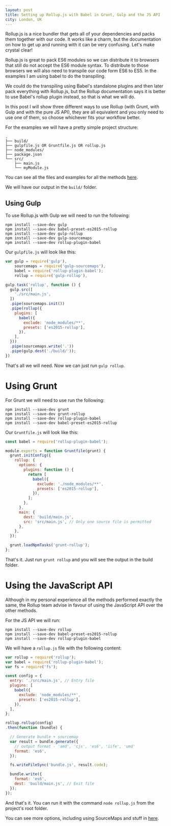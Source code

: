 ```yaml
---
layout: post
title: Setting up Rollup.js with Babel in Grunt, Gulp and the JS API
city: London, UK
---
```


Rollup.js is a nice bundler that gets all of your dependencies and packs them
together with our code. It works like a charm, but the documentation on how to
get up and running with it can be very confusing. Let's make crystal clear!


Rollup.js is great to pack ES6 modules so we can distribute it to browsers that
still do not accept the ES6 module syntax. To distribute to those browsers we
will also need to transpile our code form ES6 to ES5. In the examples I am
using babel to do the transpiling.

We could do the transpiling using Babel's standalone plugins and then later pack
everything with Rollup.js, but the Rollup documentation says it is better to use Babel's
rollup plugin instead, so that is what we will do.

In this post I will show three different ways to use Rollup (with Grunt, with
Gulp and with the pure JS API), they are all equivalent and you only need to
use one of them, so choose whichever fits your workflow better.

For the examples we will have a pretty simple project structure:

```
.
├── build/
├── gulpfile.js OR Gruntfile.js OR rollup.js
├── node_modules/
├── package.json
└── src/
    ├── main.js
    └── myModule.js

```

You can see all the files and examples for all the methods [here](https://github.com/lazamar/Rollup.js-Quick-Start-Kit).

We will have our output in the `build/` folder.

## Using Gulp

To use Rollup.js with Gulp we will need to run the following:

```
npm install --save-dev gulp
npm install --save-dev babel-preset-es2015-rollup
npm install --save-dev gulp-rollup
npm install --save-dev gulp-sourcemaps
npm install --save-dev rollup-plugin-babel

```

Our `gulpfile.js` will look like this:

``` javascript
var gulp = require('gulp'),
    sourcemaps = require('gulp-sourcemaps'),
    babel = require('rollup-plugin-babel');
    rollup = require('gulp-rollup'),

gulp.task('rollup', function () {
  gulp.src([
    './src/main.js',
  ])
  .pipe(sourcemaps.init())
  .pipe(rollup({
    plugins: [
      babel({
        exclude: 'node_modules/**',
        presets: ['es2015-rollup'],
      }),
    ],
  }))
  .pipe(sourcemaps.write('.'))
  .pipe(gulp.dest('./build/'));
})

```

That's all we will need. Now we can just run `gulp rollup`.

# Using Grunt

For Grunt we will need to use run the following:

```
npm install --save-dev grunt
npm install --save-dev grunt-rollup
npm install --save-dev rollup-plugin-babel
npm install --save-dev babel-preset-es2015-rollup

```

Our `Gruntfile.js` will look like this:

``` javascript
const babel = require('rollup-plugin-babel');

module.exports = function Gruntfile(grunt) {
  grunt.initConfig({
    rollup: {
      options: {
        plugins: function () {
          return [
            babel({
              exclude: './node_modules/**',
              presets: ['es2015-rollup'],
            }),
          ];
        },
      },
      main: {
        dest: 'build/main.js',
        src: 'src/main.js', // Only one source file is permitted
      },
    },
  });

  grunt.loadNpmTasks('grunt-rollup');
};
```

That's it. Just run `grunt rollup` and you will see the output in the build folder.

# Using the JavaScript API

Although in my personal experience all the methods performed exactly the same,
the Rollup team advise in favour of using the JavaScript API over the other methods.

For the JS API we will run:

```
npm install --save-dev rollup
npm install --save-dev babel-preset-es2015-rollup
npm install --save-dev rollup-plugin-babel
```

We will have a `rollup.js` file with the following content:

``` javascript
var rollup = require('rollup');
var babel = require('rollup-plugin-babel');
var fs = require('fs');

const config = {
  entry: './src/main.js', // Entry file
  plugins: [
    babel({
      exclude: 'node_modules/**',
      presets: ['es2015-rollup'],
    }),
  ],
};

rollup.rollup(config)
.then(function (bundle) {

  // Generate bundle + sourcemap
  var result = bundle.generate({
    // output format - 'amd', 'cjs', 'es6', 'iife', 'umd'
    format: 'es6',
  });

  fs.writeFileSync('bundle.js', result.code);

  bundle.write({
    format: 'es6',
    dest: 'build/main.js', // Exit file
  });
});

```

And that's it. You can run it with the command `node rollup.js` from the project's
root folder.

You can see more options, including using SourceMaps and stuff in [here](https://github.com/rollup/rollup/wiki/JavaScript-API).
